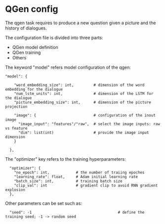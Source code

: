 # QGen config

The qgen task requires to produce a new question given a picture and the history of dialogues.

The configuration file is divided into three parts:
 - QGen model definition
 - QGen training
 - Others

The keyword "model" refers model configuration of the qgen:
```
"model": {

    "word_embedding_size": int,         # dimension of the word embedding for the dialogue
    "num_lstm_units": int,              # dimension of the LSTM for the dialogue
    "picture_embedding_size": int,      # dimension of the picture projection

    "image": {                          # configuration of the inout image
      "image_input": "features"/"raw",  # select the image inputs: raw vs feature
      "dim": list(int)                  # provide the image input dimension
    }

  },
```

The "optimizer" key refers to the training hyperparameters:


```
  "optimizer": {
    "no_epoch": int,            # the number of traiing epoches
    "learning_rate": float,     # Adam initial learning rate
    "batch_size": int,          # training batch size
    "clip_val": int             # gradient clip to avoid RNN gradient explosion
  },
 ```

Other parameters can be set such as:

```
  "seed": -1                                       # define the training seed; -1 -> random seed
 ```